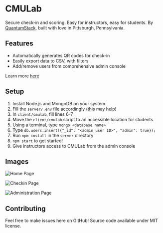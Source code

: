 # CMULab

Secure check-in and scoring. Easy for instructors, easy for students. By [QuantumStack](https://quantumstack.xyz/), built with love in Pittsburgh, Pennsylvania.

## Features

- Automatically generates QR codes for check-in
- Easily export data to CSV, with filters
- Add/remove users from comprehensive admin console

Learn more [here](https://cmulab.quantumstack.xyz)

## Setup

1. Install Node.js and MongoDB on your system.
2. Fill the `server/.env` file accordingly ([this](https://developers.google.com/identity/protocols/OAuth2) may help)
3. In `client/cmulab`, fill lines 6-7
4. Move the `client/cmulab` script to an accessible location for students
5. Using a terminal, type `mongo <database name>`
6. Type `db.users.insert({"_id": "<admin user ID>", "admin": true});`
7. Run `npm install` in the `server` directory
8. `npm start` to get started!
9. Give instructors access to CMULab from the admin console

## Images

![Home Page](https://i.imgur.com/DxFn4NR.jpg)

![Checkin Page](https://i.imgur.com/NkSU5vm.jpg)

![Administration Page](https://i.imgur.com/RxAPdSZ.png)

## Contributing

Feel free to make issues here on GitHub! Source code available under MIT license.
